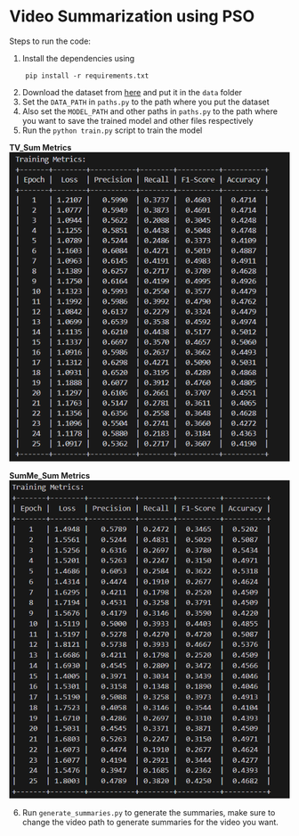 # Video Summarization using PSO

Steps to run the code:

1. Install the dependencies using 
```shell
    pip install -r requirements.txt
```
2. Download the dataset from [here](https://zenodo.org/records/4884870) and put it in the `data` folder
3. Set the `DATA_PATH` in `paths.py` to the path where you put the dataset
4. Also set the `MODEL_PATH` and other paths in `paths.py` to the path where you want to save the trained model and other files respectively
5. Run the `python train.py` script to train the model

**TV_Sum Metrics**
![alt text](metrics_TVSum.png)

**SumMe_Sum Metrics**
![alt text](metrics_SumMe.png)

6. Run `generate_summaries.py` to generate the summaries, make sure to change the video path to generate summaries for the video you want.
